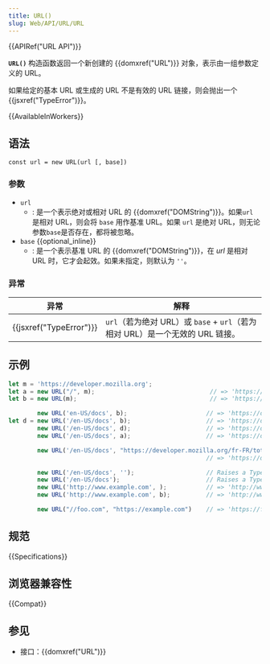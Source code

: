 ```yaml
---
title: URL()
slug: Web/API/URL/URL
---
```


{{APIRef("URL API")}}

**`URL()`** 构造函数返回一个新创建的 {{domxref("URL")}} 对象，表示由一组参数定义的 URL。

如果给定的基本 URL 或生成的 URL 不是有效的 URL 链接，则会抛出一个{{jsxref("TypeError")}}。

{{AvailableInWorkers}}

## 语法

```
const url = new URL(url [, base])
```

### 参数

- `url`
  - : 是一个表示绝对或相对 URL 的 {{domxref("DOMString")}}。如果`url` 是相对 URL，则会将 `base` 用作基准 URL。如果 `url` 是绝对 URL，则无论参数`base`是否存在，都将被忽略。
- `base` {{optional_inline}}
  - : 是一个表示基准 URL 的 {{domxref("DOMString")}}，在 _url_ 是相对 URL 时，它才会起效。如果未指定，则默认为 `''`。

### 异常

| 异常                             | 解释                                                                          |
| -------------------------------- | ----------------------------------------------------------------------------- |
| {{jsxref("TypeError")}} | `url`（若为绝对 URL）或 `base` + `url`（若为相对 URL）是一个无效的 URL 链接。 |

## 示例

```js
let m = 'https://developer.mozilla.org';
let a = new URL("/", m);                                // => 'https://developer.mozilla.org/'
let b = new URL(m);                                     // => 'https://developer.mozilla.org/'

        new URL('en-US/docs', b);                      // => 'https://developer.mozilla.org/en-US/docs'
let d = new URL('/en-US/docs', b);                     // => 'https://developer.mozilla.org/en-US/docs'
        new URL('/en-US/docs', d);                     // => 'https://developer.mozilla.org/en-US/docs'
        new URL('/en-US/docs', a);                     // => 'https://developer.mozilla.org/en-US/docs'

        new URL('/en-US/docs', "https://developer.mozilla.org/fr-FR/toto");
                                                       // => 'https://developer.mozilla.org/en-US/docs'

        new URL('/en-US/docs', '');                    // Raises a TypeError exception as '' is not a valid URL
        new URL('/en-US/docs');                        // Raises a TypeError exception as '/en-US/docs' is not a valid URL
        new URL('http://www.example.com', );           // => 'http://www.example.com/'
        new URL('http://www.example.com', b);          // => 'http://www.example.com/'

        new URL("//foo.com", "https://example.com")    // => 'https://foo.com' (see relative URLs)
```

## 规范

{{Specifications}}

## 浏览器兼容性

{{Compat}}

## 参见

- 接口：{{domxref("URL")}}
